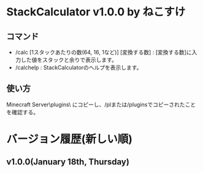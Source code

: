 # StackCalculator v1.0.0 by ねこすけ

## コマンド
* /calc [1スタックあたりの数(64, 16, 1など)] [変換する数] : [変換する数]に入力した値をスタックと余りで表示します。
* /calchelp : StackCalculatorのヘルプを表示します。

## 使い方
Minecraft Server\plugins\ にコピーし、/plまたは/pluginsでコピーされたことを確認する。


# バージョン履歴(新しい順)
## v1.0.0(January 18th, Thursday)
